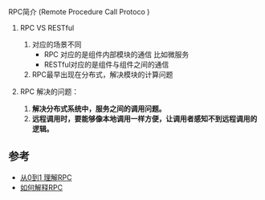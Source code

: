 RPC简介 (Remote Procedure Call Protoco )

1. RPC VS RESTful
   1. 对应的场景不同
      - RPC 对应的是组件内部模块的通信 比如微服务
      - RESTful对应的是组件与组件之间的通信
   2. RPC最早出现在分布式，解决模块的计算问题

2. RPC 解决的问题：
   1. **解决分布式系统中，服务之间的调用问题。**
   2. **远程调用时，要能够像本地调用一样方便，让调用者感知不到远程调用的逻辑。**



## 参考

- [从0到1 理解RPC](<https://baijiahao.baidu.com/s?id=1637758852641939872&wfr=spider&for=pc>)
- [如何解释RPC](<https://www.jianshu.com/p/2accc2840a1b>)

